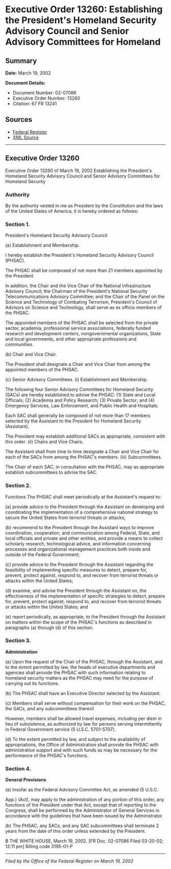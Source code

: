 # Executive Order 13260: Establishing the President's Homeland Security Advisory Council and Senior Advisory Committees for Homeland

## Summary

**Date:** March 19, 2002

**Document Details:**
- Document Number: 02-07086
- Executive Order Number: 13260
- Citation: 67 FR 13241

## Sources
- [Federal Register](https://www.federalregister.gov/documents/2002/03/21/02-07086/establishing-the-presidents-homeland-security-advisory-council-and-senior-advisory-committees-for)
- [XML Source](https://www.federalregister.gov/documents/full_text/xml/2002/03/21/02-07086.xml)

---

## Executive Order 13260

Executive Order 13260 of March 19, 2002
Establishing the President's Homeland Security Advisory Council and Senior Advisory Committees for Homeland 
Security
### Authority

By the authority vested in me as President by the Constitution and the laws of the United States of America, it is hereby ordered as follows:
### Section 1.

President's Homeland Security Advisory Council

(a) Establishment and Membership.

I hereby establish the President's Homeland Security Advisory Council (PHSAC).

The PHSAC shall be composed of not more than 21 members appointed by the President.

In addition, the Chair and the Vice Chair of the National Infrastructure Advisory Council; the Chairman of the President's National Security Telecommunications Advisory Committee; and the Chair of the Panel on the Science and Technology of Combating Terrorism, President's Council of Advisors on Science and Technology, shall serve as ex officio members of the PHSAC.

The appointed members of the PHSAC shall be selected from the private sector, academia, professional service associations, federally funded research and development centers, nongovernmental organizations, State and local governments, and other appropriate professions and communities.

(b) Chair and Vice Chair.

The President shall designate a Chair and Vice Chair from among the appointed members of the PHSAC.

(c) Senior Advisory Committees.
    (i) Establishment and Membership.

The following four Senior Advisory Committees for Homeland Security (SACs) are hereby established to advise the PHSAC: (1) State and Local Officials; (2) Academia and Policy Research; (3) Private Sector; and (4) Emergency Services, Law Enforcement, and Public Health and Hospitals.

Each SAC shall generally be composed of not more than 17 members selected by the Assistant to the President for Homeland Security (Assistant).

The President may establish additional SACs as appropriate, consistent with this order.
    (ii) Chairs and Vice Chairs.

The Assistant shall from time to time designate a Chair and Vice Chair for each of the SACs from among the PHSAC's members.
    (iii) Subcommittees.

The Chair of each SAC, in consultation with the PHSAC, may as appropriate establish subcommittees to advise the SAC.
### Section 2.

Functions
The PHSAC shall meet periodically at the Assistant's request to:

(a) provide advice to the President through the Assistant on developing and coordinating the implementation of a comprehensive national strategy to secure the United States from terrorist threats or attacks;

(b) recommend to the President through the Assistant ways to improve coordination, cooperation, and communication among Federal, State, and local officials and private and other entities, and provide a means to collect scholarly research, technological advice, and information concerning processes and organizational management practices both inside and outside of the Federal Government;

(c) provide advice to the President through the Assistant regarding the feasibility of implementing specific measures to detect, prepare for, prevent, protect against, respond to, and recover from terrorist threats or attacks within the United States;

(d) examine, and advise the President through the Assistant on, the effectiveness of the implementation of specific strategies to detect, prepare for, prevent, protect against, respond to, and recover from terrorist threats or attacks within the United States; and

(e) report periodically, as appropriate, to the President through the Assistant on matters within the scope of the PHSAC's functions as described in paragraphs (a) through (d) of this section.
### Section 3.

**Administration**

(a) Upon the request of the Chair of the PHSAC, through the Assistant, and to the extent permitted by law, the heads of executive departments and agencies shall provide the PHSAC with such information relating to homeland security matters as the PHSAC may need for the purpose of carrying out its functions.

(b) The PHSAC shall have an Executive Director selected by the Assistant.

(c) Members shall serve without compensation for their work on the PHSAC, the SACs, and any subcommittees thereof.

However, members shall be allowed travel expenses, including per diem in lieu of subsistence, as authorized by law for persons serving intermittently in Federal Government service (5 U.S.C. 5701-5707).

(d) To the extent permitted by law, and subject to the availability of appropriations, the Office of Administration shall provide the PHSAC with administrative support and with such funds as may be necessary for the performance of the PHSAC's functions.
### Section 4.

**General Provisions**

(a) Insofar as the Federal Advisory Committee Act, as amended (5 U.S.C.

App.) (Act), may apply to the administration of any portion of this order, any functions of the President under that Act, except that of reporting to the Congress, shall be performed by the Administrator of General Services in accordance with the guidelines that have been issued by the Administrator.

(b) The PHSAC, any SACs, and any SAC subcommittees shall terminate 2 years from the date of this order unless extended by the President.

B
THE WHITE HOUSE,
March 19, 2002.
[FR Doc. 02-07086
Filed 03-20-02; 12:11 pm]
Billing code 3195-01-P

---

*Filed by the Office of the Federal Register on March 19, 2002*
